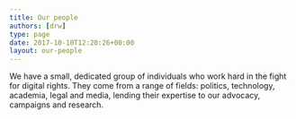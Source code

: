 ```yaml
---
title: Our people
authors: [drw]
type: page
date: 2017-10-10T12:20:26+00:00
layout: our-people
---
```

  We have a small, dedicated group of individuals who work hard in the fight for digital rights. They come from a range of fields: politics, technology, academia, legal and media, lending their expertise to our advocacy, campaigns and research.
